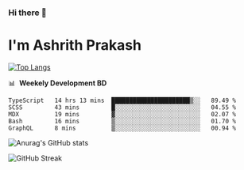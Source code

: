 ### Hi there 👋
# I'm Ashrith Prakash


[![Top Langs](https://github-readme-stats.vercel.app/api/top-langs/?username=xxcheckmatexx&layout=compact&count_private=true&include_all_commits=true&show_icons=true&line_height=20&title_color=FFFFFF&icon_color=FFFFFF&text_color=FFFFFF&bg_color=0D1117)](https://github.com/anuraghazra/github-readme-stats)

📊 &nbsp;**Weekely Development BD**

<!--START_SECTION:waka-->
```text
TypeScript   14 hrs 13 mins  ██████████████████████▒░░   89.49 % 
SCSS         43 mins         █░░░░░░░░░░░░░░░░░░░░░░░░   04.55 % 
MDX          19 mins         ▓░░░░░░░░░░░░░░░░░░░░░░░░   02.07 % 
Bash         16 mins         ▒░░░░░░░░░░░░░░░░░░░░░░░░   01.70 % 
GraphQL      8 mins          ▒░░░░░░░░░░░░░░░░░░░░░░░░   00.94 % 
```
<!--END_SECTION:waka-->

![Anurag's GitHub stats](https://github-readme-stats.vercel.app/api?username=xxcheckmatexx&count_private=true&show_icons=true&theme=merko)  

![GitHub Streak](http://github-readme-streak-stats.herokuapp.com?user=xxcheckmatexx&theme=merko&hide_border=true&date_format=M%20j%5B%2C%20Y%5D&fire=DD0E0B)
<br/>
